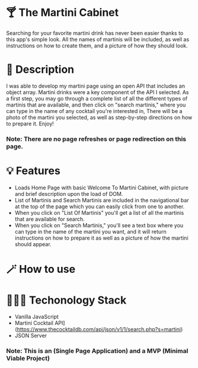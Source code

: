 # 🍸  The Martini Cabinet
Searching for your favorite martini drink has never been easier thanks to this app's simple look.
All the names of martinis will be included, as well as instructions on how to create them, and a picture of how they should look.



# 🚀  Description
I was able to develop my martini page using an open API that includes an object array.
 Martini drinks were a key component of the API I selected. As a first step, 
 you may go through a complete list of all the different types of martinis that are available, and then click on "search martinis,"
where you can type in the name of any cocktail you're interested in, There will be a photo of the martini you selected, 
as well as step-by-step directions on how to prepare it.
Enjoy! 

### Note: There are no page refreshes or page redirection on this page.

# 💡 Features

* Loads Home Page with basic Welcome To Martini Cabinet, with picture and brief description upon the load of DOM.
* List of Martinis and Search Martinis are included in the navigational bar at the top of the page which you can easily click from one to another.
* When you click on "List Of Martinis" you'll get a list of all the martinis that are available for search.
* When you click on "Search Martinis," you'll see a text box where you can type in the name of the martini you want, and it will return instructions on how to prepare it as well as a picture of how the martini should appear.

# 🪄  How to use


# 👩🏽‍💻 Techonology Stack
* Vanilla JavaScript
* Martini Cocktail API](https://www.thecocktaildb.com/api/json/v1/1/search.php?s=martini)
* JSON Server
### Note: This is an (Single Page Application) and a MVP (Minimal Viable Project)